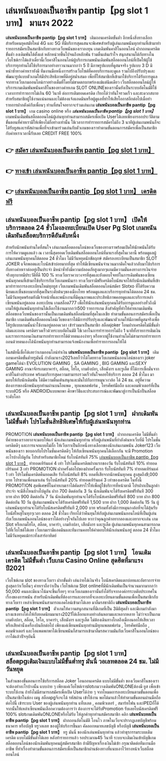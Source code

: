 # เล่นพนันบอลเป็นอาชีพ pantip【pg slot 1 บาท】  มาแรง 2022

**เล่นพนันบอลเป็นอาชีพ pantip【pg slot 1 บาท】** เติมถอนเครดิตขั้นต่ำ  อีกหนึ่งสิ่งทางเลือกสำหรับคนยุคสมัยใหม่ 4G และ 5G ที่มีบริการสุดแสนจะพิเศษสำหรับผู้เล่นเกมพนันทุกท่านที่เข้ามาทำรายการสมัครเป็นสมาชิกกับทางทางเว็บพนันของเราลงทุน เกมเดิมพันคาสิโนออนไลน์ ฝากถอนเครดิต ขั้นต่ำ ลงเดิมพันได้ตั้งแต่ หลักหน่วยขึ้นไปจนถึงหลักพัน ร่วมตื่นเต้นเร้าใจ สนุกสนานได้กับทางในเว็บไซต์เราได้แล้วเดี๋ยวนี้เว็บคาสิโนออนไลน์ผู้บริการเกมพนันเดิมพันสล็อตออนไลน์ที่เปิดให้ผู้ใช้บริการทุกท่านได้ใช้บริการมาอย่างยาวนานมากกว่า 5 ปี มีภาพรูปแบบที่ดูสมจจริง รูปแบบ 3 D
มิหนำซ้ำทางค่ายเรายังมี ทีมงานมือหนึ่งการสร้างเว็บไซต์ที่คอยบริการและดูแล  รวมไปถึงปรับปรุงและพัฒนารูปแบบตัวเกมให้มีประสิทธิภาพที่ดีอยู่สม่ำเสมอ เพื่อที่ให้สมาชิกที่เข้ามาใช้บริการได้รับการดูแลจากทางเว็บเกมออนไลน์เราอย่างเต็มที่โดยไม่ขาดตกบกพร่องแม้แต่นิดเดียว เว็บสล็อตออนไลน์ผู้ให้บริการเกมเดิมพันพนันคาสิโนของทางค่ายเกม SLOT ONLINEของเรานั้นยังเป็นระบบอัตโนมัติใช้เวลาการทำรายการไม่เกิน 60 วินาที ต่อการเติมยอดเครดิต เรียกได้ว่าทันใจรวดเร็ว และสะดวกสบายสำหรับสมาชิกผู้ใช้งานแน่นอนและไม่ต้องแจ้งแอดมินหรือผู้ดูแลที่ทำให้เสียโอกาสอีกต่อไปเมื่อทำรายการฝากตังค์กับเพื่อนๆ
ท่านที่สนใจอยากจะร่วมเล่นเกม **เล่นพนันบอลเป็นอาชีพ pantip【pg slot 1 บาท】** เกม casino online หรือ ***เล่นพนันบอลเป็นอาชีพ pantip【pg slot 1 บาท】*** เกมพนันเดิมพันสล็อตออนไลน์ผู้เล่นทุกท่านสามารถสมัครเพื่อเปิด Userได้เลยเพียงกรอกประวัติตามขั้นตอนที่ค่ายเรามีให้เพียงไม่กี่อย่างเท่านั้น ใช้เวลาการทำรายการสมัครไม่ถึง 3 นาทีผู้เล่นเกมพนันก็จะได้รับยูสและรหัสผ่านเพื่อที่จะเข้ามาร่วมเล่นกับตัวเกมของเราทำตามขั้นตอนการสมัครเพื่อเป็นสมาชิกกับค่ายเราเวลานี้รับเลย CREDIT FREE 100%

## 👉 [สมัคร เล่นพนันบอลเป็นอาชีพ pantip【pg slot 1 บาท】](https://archa888.com/)
## 👉 [ทางเข้า เล่นพนันบอลเป็นอาชีพ pantip【pg slot 1 บาท】](https://archa888.com/)
## 👉 [เล่นพนันบอลเป็นอาชีพ pantip【pg slot 1 บาท】 เครดิตฟรี](https://archa888.com/)

## เล่นพนันบอลเป็นอาชีพ pantip【pg slot 1 บาท】 เปิดให้บริการตลอด  24 ชั่วโมงลงทะเบียนเปิด User  Pg Slot เกมพนันเดิมพันสล็อตบริการดีอันดับหนึ่ง

สำหรับนักพนันท่านใดที่สนใจ เล่นเกมสล็อตออนไลน์ของเว็บของทางเราพร้อมเปิดให้นักพนันได้รับการให้ความดูแลแล้ว ณ เวลานี้สุดยอดเว็บเดิมพันสล็อตออนไลน์ที่มาแรงที่สุดในเวลานี้ พร้อมดูแลผู้เล่นเกมพนันทุกคนได้ตลอด 24 ชั่วโมง ไม่มีวันหยุดนักขัตฤกษ์ สมัครลงทะเบียนเป็นสมาชิก SLOT JOKER แจ็กพอตและโบนัสเข้าบ่อยมากที่สุด ทำให้มีเซียนพนันจำนวนมากติดใจแล้วกลับมาใช้บริการกับทางค่ายเราต่ออยู่เป็นประจำ มิหนำซ้ำยังมีความปลอดภัยสูงมากๆแถมมีความมั่นคงทางการเงินจ่ายจริงทุกบาทมีประวัติที่ดี 100 % ทางเว็บเราควบวงจรที่สุดและยังตอบโจทย์ในการเดิมพันของเซียนพนันทุกคนที่เข้ามาใช้บริการกับเว็บเกมพนันเรา
ทางเว็บเรามีฟรีเครดิตโบนัสแจกให้กับนักเดิมพันที่เข้ามาทำรายการลงทะเบียนใหม่ทุกยูส เว็บเกมพนันเดิมพันสล็อตออนไลน์สมัคร Slotxo ที่ได้รับความนิยมและชื่นชอบมากที่สุดเป็นระดับต้นๆของเมืองไทย พร้อมดูแลและบริการทุกท่านได้ตลอด 24 ชม. ไม่มีวันหยุดพร้อมยังมีเจ้าหน้าที่และพนักงานที่มีคุณภาพและประสิทธิภาพคอยดูแลและบริการเหล่าเซียนพนันอยู่ตลอด ลงทะเบียน เกมสล็อต777 เพื่อให้นักเล่นพนันทุกคนได้รับการดูแลอย่างทั่วถึงมีเกมให้ผู้เล่นพนันทุกท่านได้เลือกใช้งานมากกว่า500 รายการเกม
สิ่งสำคัญที่ทำให้ค่ายเกมเดิมพันสล็อตของเว็บพนันของเรานั้นเป็นเกมเดิมพันสล็อตนิยมที่สุดในเอเชีย ทำตามขั้นตอนการสมัครเพื่อเป็นสมาชิก  เกมเดิมพันสล็อตออนไลน์เว็บของเราได้มีการปรับปรุงและพัฒนาตัวเกมให้มีภาพที่ดูสมจริงเพื่อให้รูปแบบเกมนั้นน่าใช้งานอยู่ตลอดเวลา เข้าร่วมมาเป็นสมาชิก สล็อตjoker โอนฝากเครดิตไม่มีขั้นต่ำ เติมและถอน เครดิตรวดเร็วด้วยระบบอัตโนมัติ ใช้เวลาในการทำรายการไม่ถึง 1 นาทีทั้งรายการเติมเงินและรายการถอนเงินสามารถทำรายการได้ด้วยตนเองง่ายๆ หรือหากผู้ใช้งานท่านใดไม่สามารถทำรายการถอนด้วยตนเองได้นักพนันทุกท่านสามารถแจ้งพนักงานเพื่อทำรายการถอนให้ได้

ในสมัยนี้เชื่อได้เลยว่าเกมออนไลน์ทำเงิน **เล่นพนันบอลเป็นอาชีพ pantip【pg slot 1 บาท】** เติมถอนเครดิตขั้นต่ำทรูมันนี่ กำลังมาแรง2021เลยก็ว่าได้โดยทางเว็บเกมพนันออนไลน์ของเรา joker gameได้นำ EVOLUTION GAMING , SA GAMING , BIG GAMING และSEXY GAMING อาณาจักรเกมบาคาร่า, สล็อต, ไฮโล, เกมยิงปลา, เสือมังกร และรูเล็ต ที่ได้การเชื่อมั่นจากคาสิโนต่างประเทศ พร้อมบริการสุดความสามารถรวดเร็วทันใจคอยให้บริการ ตลอด 24 ชั่วโมง มามอบให้กับนักเดิมพัน ได้มีความตื่นเต้นสนุกและมันไปกับการหมุนวงวล้อ ได้ 24 ชม. อยู่ที่ความต้องการของนักพนันทุกท่านผ่านบนไอแพด , ทุกแพลตฟอร์ม , โทรศัพท์มือถือ และคอมพิวเตอร์ที่เป็นระบบIOS หรือ ANDROIDแบบพกพา ศึกษาวิธีและประสบการณ์และพัฒนาสู่การเป็นนักปั่นสล็อตระดับโลก

## เล่นพนันบอลเป็นอาชีพ pantip【pg slot 1 บาท】 ฝากเดิมพันไม่มีขั้นต่ำ โปรโมชั่นสิทธิพิเศษให้กับผู้เล่นพนันทุกท่าน

 PROMOTION  **เล่นพนันบอลเป็นอาชีพ pantip【pg slot 1 บาท】** ฝากถอนเครดิต ไม่มีขั้นต่ำ ที่ค่ายของเราอยากจะมอบให้แก่  นักเล่นเกมพนันทุกท่าน หรือผู้เล่นพนันที่กำลังค้นหาเว็บที่มี โปรโมชั่นเครดิตดีๆ และการแจกแบบไม่กั๊ก ให้เว็บเราเป็นอีกหนึ่งทางเลือกของนักเล่นเกมพนัน Joker123 เว็บพนันของเรา ขอบอกกับโปรโมชั่นเครดิตดีๆ ให้กับเซียนพนันทุกคนได้เลือกกัน จะมี Promotion อะไรบ้างไปดูกัน
โปรสำหรับสมาชิกใหม่ รับโบนัสทันที 75% [เล่นพนันบอลเป็นอาชีพ pantip【pg slot 1 บาท】](https://archa888.com/) ทำยอดเทิร์นแค่ 4 เท่า
โปรโมชั่นเครดิตฝากแรกของวัน รับโบนัสทันที 10% ทำยอดเทิร์นแค่ 3 เท่า
 PROMOTION ฝากครั้งต่อไปของฝากครั้งแรก รับโบนัสทันที 7% ทำยอดเทิร์นแค่ 1 เท่า
โปรโมชั่นเครดิตคืนยอดเสีย รับโบนัสทันที 8% ยอดที่เสียจากนักพนันทุกคน สูงสุดถึง9,000 บาท
โปรชวนเพื่อนมาเล่น รับโบนัสทันที 20% ทำยอดเทิร์นแค่ 3 เท่าของเครดิต
ในทั้งนี้ PROMOTION สุดพิเศษที่ในค่ายเกมเราได้คัดสรรไว้ให้เพื่อผู้ใช้บริการที่หน้าตาดี โปรฝากเป็นลูกค้าประจำ จะมีสิ่งไหนบ้างไปดูกัน
ฝาก 700 ติดต่อกัน 3 วัน นักเดิมพันจะได้รับเครดิตฟรีทันที 300 บาท
ฝาก 900 ติดต่อกัน 7 วัน นักเดิมพันทุกท่านจะได้รับโบนัสเครดิตฟรีทันที 800 บาท
ฝาก 800 ติดต่อกัน 10 วัน ผู้เล่นเกมพนันจะได้รับเครดิตฟรีทันที 1,500 บาท
ฝาก 1,000 ติดต่อกัน 15 วัน ผู้เล่นพนันทุกท่านจะได้รับโบนัสเครดิตฟรีทันที 2,000 บาท
พร้อมทั้งยังมีการหมุนกงล้อที่จะได้ลุ้นรับโบนัสใหญ่ในทุกๆเวลา ตลอด 24 ชั่วโมง เรียกได้ว่าคืนทุนให้กับผู้เล่นเกมพนันออนไลน์ที่เป็นผู้เล่นกับเว็บเกมพนันออนไลน์ของเราได้อย่างจุใจกันไปเลย หากว่าคุณลูกค้าอยากลองและอยากจะเล่น เกม Slot หรือเกมไฮโล, สล็อต, บาคาร่า, เกมยิงปลา, เสือมังกร และรูเล็ต ผู้เล่นเกมพนันทุกคนสามารถกดไปที่เว็บไซต์ได้เลย เว็บเกมเรามีแอดมินและทีมงานคอยให้คำตอบให้นักเล่นพนันอยู่ ตลอด 24 ชั่วโมง ไม่มีวันหยุดแม้กระทั่งเสาร์อาทิตย์

## เล่นพนันบอลเป็นอาชีพ pantip【pg slot 1 บาท】 โอนเติมเครดิต ไม่มีขั้นต่ำ  เว็บเกม  Casino Online สุดฮิตที่มาแรงปี2021

เว็บไซต์เกม slot ของทางเว็บเรา ฝากขั้นต่ำ เล่นง่ายได้เงินจริง โบนัสเครดิตแตกบ่อยและอัตราการจ่ายสูงสุดกว่าเว็บอื่นๆ ค่ายเราถือว่าเป็น เว็บไซต์เกม Slot onlineที่มีนักเดิมพันเป็นจำนวนมากมากกว่า 50,000 คนและมีแนวโน้มจะขึ้นเรื่อยๆ ทางเว็บเกมของเรานั้นยังได้รับจากองค์กรระบดับประเทศในเรื่องของการพนัน สำหรับนักเดิมพันที่ต้องการและอยากที่จะลงทะเบียนตามขั้นตอนเพื่อเป็นสมาชิกกับทางเว็บเรา เหล่าเซียนพนันสามารถแอดไลน์เข้ามาได้เลย
	มาลิ้มรสชาติถึง **เล่นพนันบอลเป็นอาชีพ pantip【pg slot 1 บาท】** ตัวเกมให้ความสนุกสนานที่มีเกมที่เป็น 3มิติสุดล้ำ และมีเกมกำลังมาแรงแซงทางโค้งให้กับยอดนิยมมาแรง2021ได้เลือกแทงอย่างล้นหลามและหลากหลาย  ไม่ว่าจะเป็นเกมเกมยิงปลา, สล็อต, ไฮโล, บาคาร่า, เสือมังกร และรูเล็ต ไม่ต้องเดินทางไกลถึงเมืองนอกให้เสียเวลา หรือเสียค่านั่งเครื่องบินอีกต่อไป เพียงแค่เซียนพนันทุกท่านมีทุกแพลตฟอร์ม , โทรศัพท์มือถือ , คอมพิวเตอร์ และไอแพดพกพาได้เซียนพนันก็สามารถเข้ามาลิ้มรสความมันกับเว็บคาสิโนออนไลน์ของเราได้แล้วปัจจุบันนี้

## เล่นพนันบอลเป็นอาชีพ pantip【pg slot 1 บาท】 สล็อตpgเติมเงินแบบไม่มีขั้นต่ำทรู มันนี่ วอเลทตลอด 24 ชม. ไม่มีวันหยุด

ในส่วนของขั้นตอนการใช้บริการสล็อต Joker โอนถอนเครดิต แบบไม่มีขั้นต่ำ ของเว็บคาสิโนของเรา จะต้องทำอะไรบ้างนั้น แบบง่าย ๆ เพียงแค่เว็บไซต์เราslotเกมวางเดิมพันONLONEต้องมี ยูส เพื่อเข้าระบบใช้งาน ถ้ายังไม่มีสามารถสมัครเพื่อเปิด Userได้ง่าย ๆ จากโหมดการลงทะเบียนตามขั้นตอนเพื่อเป็นสมาชิกในช่อง เมนู สล็อตpgจึงจะได้ รหัสผ่าน เข้าใช้งาน พอได้มาแล้วให้ทำตามขั้นตอนผ่านมือถือ ต่อไปนี้
เข้าระบบ User  ของผู้เล่นพนันทุกท่าน แท็บเลต , คอมพิวเตอร์ , สมาร์ทโฟน และiPEDก็ได้
จากนั้นให้เหล่าเซียนพนันเลือกความต้องการว่า ต้องการจะได้รับPromotion รับเลยโบนัสเครดิตฟรี 100% slotเกมเดิมพันONLONEหรือไม่รับ
ให้ลูกค้าทุกท่านสมัครสมาชิก คลิก **เล่นพนันบอลเป็นอาชีพ pantip【pg slot 1 บาท】** ฝากถอนอัตโนมัติ โอนไว ภาพในเว็บจะปรากฏเลขบัญชีพร้อมธนาคาร หรือบัญชี ทรูวอเลท ของผู้ให้บริการขึ้นมา
คัดลอกหมายเลขบัญชี หรือบัญชี **เล่นพนันบอลเป็นอาชีพ pantip【pg slot 1 บาท】** ทรู มันนี่ ของนักเล่นพนันทุกท่าน แล้วทำธุรกรรมระบบเติมเครดิต แบบไม่มีขั้นต่ำได้เลย
หลังทำรายการแล้ว รอประมาณ45 วินาที ระบบจะเติมเงินเข้าบัญชีเกมสล็อตออนไลน์ของนักเดิมพันทุกคนผู้สมัครสมาชิก
ถ้ามีปัญหาเรื่องเงินไม่เข้า กรุณาติดต่อทีมงานมืออาชีพ ที่ทำเรื่องทำตามขั้นตอนการสมัครเพื่อเป็นสมาชิกผ่านช่องทางที่แนบเอาไว้ทางหน้าเว็บสล็อตออนไลน์


